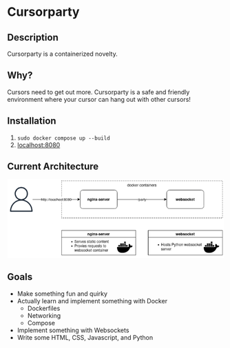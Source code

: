 # Cursorparty
## Description
Cursorparty is a containerized novelty.

## Why?
Cursors need to get out more. Cursorparty is a safe and friendly environment where your cursor can hang out with other cursors!

## Installation
1. `sudo docker compose up --build`
2. [localhost:8080](http://localhost:8080/)

## Current Architecture
![cursorparty-architecture](cursorparty-architecture.png)

## Goals
 - Make something fun and quirky
 - Actually learn and implement something with Docker
    - Dockerfiles
    - Networking
    - Compose
 - Implement something with Websockets
 - Write some HTML, CSS, Javascript, and Python